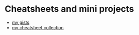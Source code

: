 # Cheatsheets and mini projects

* [my gists](https://gist.github.com/search?q=user%3Aflorianbegusch+%22mini-project%22&ref=searchresults)
* [my cheatsheet collection](http://github.com/florianbegusch/cheatsheets)
